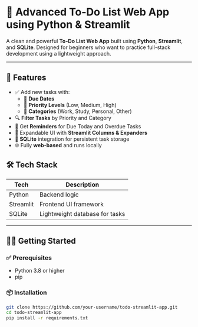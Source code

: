 # 🧠 Advanced To-Do List Web App using Python & Streamlit

A clean and powerful **To-Do List Web App** built using **Python**, **Streamlit**, and **SQLite**. Designed for beginners who want to practice full-stack development using a lightweight approach.

---

## 🚀 Features

- ✅ Add new tasks with:
  - 📅 **Due Dates**
  - 🔼 **Priority Levels** (Low, Medium, High)
  - 📂 **Categories** (Work, Study, Personal, Other)
- 🔍 **Filter Tasks** by Priority and Category
- 🔔 Get **Reminders** for Due Today and Overdue Tasks
- 🧩 Expandable UI with **Streamlit Columns & Expanders**
- 💾 **SQLite** integration for persistent task storage
- 🌐 Fully **web-based** and runs locally

## 🛠️ Tech Stack

| Tech       | Description                         |
|------------|-------------------------------------|
| Python     | Backend logic                       |
| Streamlit  | Frontend UI framework               |
| SQLite     | Lightweight database for tasks      |

---

## 🧑‍💻 Getting Started

### ✅ Prerequisites

- Python 3.8 or higher
- pip

### 📦 Installation

```bash
git clone https://github.com/your-username/todo-streamlit-app.git
cd todo-streamlit-app
pip install -r requirements.txt

